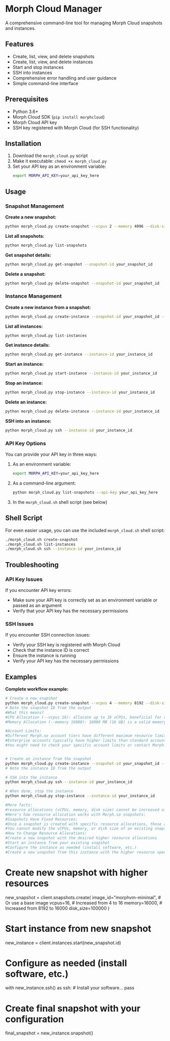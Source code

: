# Morph Cloud Manager

A comprehensive command-line tool for managing Morph Cloud snapshots and instances.

## Features

- Create, list, view, and delete snapshots
- Create, list, view, and delete instances
- Start and stop instances
- SSH into instances
- Comprehensive error handling and user guidance
- Simple command-line interface

## Prerequisites

- Python 3.6+
- Morph Cloud SDK (`pip install morphcloud`)
- Morph Cloud API key
- SSH key registered with Morph Cloud (for SSH functionality)

## Installation

1. Download the `morph_cloud.py` script
2. Make it executable: `chmod +x morph_cloud.py`
3. Set your API key as an environment variable:
   ```bash
   export MORPH_API_KEY=your_api_key_here
   ```

## Usage

### Snapshot Management

**Create a new snapshot:**
```bash
python morph_cloud.py create-snapshot --vcpus 2 --memory 4096 --disk-size 50000
```

**List all snapshots:**
```bash
python morph_cloud.py list-snapshots
```

**Get snapshot details:**
```bash
python morph_cloud.py get-snapshot --snapshot-id your_snapshot_id
```

**Delete a snapshot:**
```bash
python morph_cloud.py delete-snapshot --snapshot-id your_snapshot_id
```

### Instance Management

**Create a new instance from a snapshot:**
```bash
python morph_cloud.py create-instance --snapshot-id your_snapshot_id --name my-instance
```

**List all instances:**
```bash
python morph_cloud.py list-instances
```

**Get instance details:**
```bash
python morph_cloud.py get-instance --instance-id your_instance_id
```

**Start an instance:**
```bash
python morph_cloud.py start-instance --instance-id your_instance_id
```

**Stop an instance:**
```bash
python morph_cloud.py stop-instance --instance-id your_instance_id
```

**Delete an instance:**
```bash
python morph_cloud.py delete-instance --instance-id your_instance_id
```

**SSH into an instance:**
```bash
python morph_cloud.py ssh --instance-id your_instance_id
```

### API Key Options

You can provide your API key in three ways:

1. As an environment variable:
   ```bash
   export MORPH_API_KEY=your_api_key_here
   ```

2. As a command-line argument:
   ```bash
   python morph_cloud.py list-snapshots --api-key your_api_key_here
   ```

3. In the `morph_cloud.sh` shell script (see below)

## Shell Script

For even easier usage, you can use the included `morph_cloud.sh` shell script:

```bash
./morph_cloud.sh create-snapshot
./morph_cloud.sh list-instances
./morph_cloud.sh ssh --instance-id your_instance_id
```

## Troubleshooting

### API Key Issues

If you encounter API key errors:
- Make sure your API key is correctly set as an environment variable or passed as an argument
- Verify that your API key has the necessary permissions

### SSH Issues

If you encounter SSH connection issues:
- Verify your SSH key is registered with Morph Cloud
- Check that the instance ID is correct
- Ensure the instance is running
- Verify your API key has the necessary permissions

## Examples

**Complete workflow example:**

```bash
# Create a new snapshot
python morph_cloud.py create-snapshot --vcpus 4 --memory 8192 --disk-size 100000
# Note the snapshot ID from the output
#What this means?
#CPU Allocation (--vcpus 16): allocate up to 16 vCPUs, beneficial for compute-intensive tasks like data processing, model training, or running #multiple parallel processes
#Memory Allocation (--memory 16000): 16000 MB (16 GB) is a valid memory allocation, good for in-memory data processing, running large databases

#Account Limits:
#Different Morph.so account tiers have different maximum resource limits
#Enterprise accounts typically have higher limits than standard accounts
#You might need to check your specific account limits or contact Morph.so support if you need exceptionally high resources


# Create an instance from the snapshot
python morph_cloud.py create-instance --snapshot-id your_snapshot_id --name my-server
# Note the instance ID from the output

# SSH into the instance
python morph_cloud.py ssh --instance-id your_instance_id

# When done, stop the instance
python morph_cloud.py stop-instance --instance-id your_instance_id

#More facts:
#resource allocations (vCPUs, memory, disk size) cannot be increased after a snapshot is created in Morph.so. Snapshots are immutable templates #with fixed resource configurations.
#Here's how resource allocation works with Morph.so snapshots:
#Snapshots Have Fixed Resources:
#Once a snapshot is created with specific resource allocations, those allocations are fixed
#You cannot modify the vCPUs, memory, or disk size of an existing snapshot
#How to Change Resource Allocations:
#Create a new snapshot with the desired higher resource allocations
#Start an instance from your existing snapshot
#Configure the instance as needed (install software, etc.)
#Create a new snapshot from this instance with the higher resource specifications


```
# Create new snapshot with higher resources
new_snapshot = client.snapshots.create(
    image_id="morphvm-minimal",  # Or use a base image
    vcpus=16,                    # Increased from 4 to 16
    memory=16000,                # Increased from 8192 to 16000
    disk_size=100000
)

# Start instance from new snapshot
new_instance = client.instances.start(new_snapshot.id)

# Configure as needed (install software, etc.)
with new_instance.ssh() as ssh:
    # Install your software...
    pass

# Create final snapshot with your configuration
final_snapshot = new_instance.snapshot()

